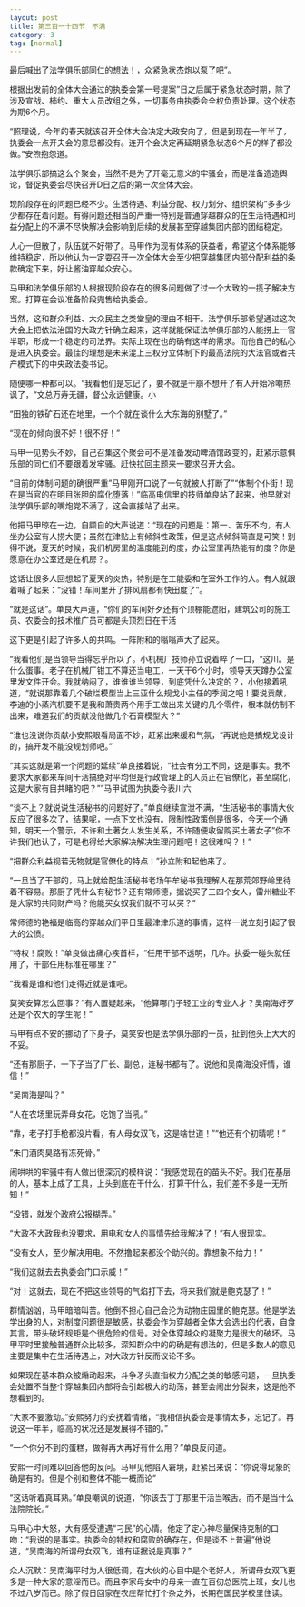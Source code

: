 ```yaml
---
layout: post
title: 第三百一十四节　不满
category: 3
tag: [normal]
---
```


最后喊出了法学俱乐部同仁的想法！，众紧急状杰炮以泵了吧”。

根据出发前的全体大会通过的执委会第一号提案”日之后属于紧急状态时期，除了涉及宣战、柿约、重大人员改组之外，一切事务由执委会全权负责处理。这个状态为期6个月。

“照理说，今年的春天就该召开全体大会决定大政安向了，但是到现在一年半了，执委会一点开夫会的意思都没有。连开个会决定再延期紧急状态6个月的样子都没做。”安煦抱怨道。

法学俱乐部搞这么个聚会，当然不是为了开毫无意义的牢骚会，而是准备造造舆论，督促执委会尽快召开D日之后的第一次全体大会。

现阶段存在的问题已经不少。生活待遇、利益分配、权力划分、组织架构”多多少少都存在着问题。有得问题还相当的严重一特别是普通穿越群众的在生活待遇和利益分配上的不满不尽快解决会影响到后续的发展甚至穿越集团内部的团结稳定。

人心一但散了，队伍就不好带了。马甲作为现有体系的获益者，希望这个体系能够维持稳定，所以他认为一定耍召开一次全体大会至少把穿越集团内部分配利益的条款确定下来，好让酱油穿越众安心。

马甲和法学俱乐部的人根据现阶段存在的很多问题做了过一个大致的一揽子解决方案。打算在会议准备阶段兜售给执委会。

当然，这和群众利益、大众民主之类堂皇的理由不相干。法学俱乐部希望通过这次大会上把依法治国的大政方针确立起来，这样就能保证法学俱乐部的人能捞上一官半职，形成一个稳定的司法界。实际上现在也的确有这样的需求。而他自己的私心是进入执委会。最佳的理想是未来混上三权分立体制下的最高法院的大法官或者共产模式下的中央政法委书记。

随便哪一种都可以。“我看他们是忘记了，要不就是干崩不想开了有人开始冷嘲热讽了，“文总万寿无疆，督公永远健康。小

“田独的铁矿石还在地里，一个个就在谈什么大东海的别墅了。”

“现在的倾向很不好！很不好！”

马甲一见势头不妙，自己召集这个聚会可不是准备发动啤酒馆政变的，赶紧示意俱乐部的同仁们不要跟着发牢骚。赶快拉回主题来一要求召开大会。

“目前的体制问题的确很严重”马甲刚开口说了一句就被人打断了”“体制个仆街！现在是当官的在明目张胆的腐化堕落！”临高电信里的技师单良站了起来，他早就对法学俱乐部的嘴炮党不满了，这会直接站了出来。

他把马甲晾在一边，自顾自的大声说道：“现在的问题是：第一、苦乐不均，有人坐办公室有人捞大便；虽然在津贴上有倾斜性政策，但是这点倾斜简直是可笑！别得不说，夏天的时候，我们机房里的温度能到的度，办公室里再热能有的度？你是愿意在办公室还是在机房？。

这话让很多人回想起了夏天的炎热，特别是在工能委和在室外工作的人。有人就跟着喊了起来：“没错！车间里开了排风扇都有快田度了”。

“就是这话”。单良大声道，“你们的车间好歹还有个顶棚能遮阳，建筑公司的施工员、农委会的技术推广员可都是头顶烈日在干活

这下更是引起了许多人的共鸣。一阵附和的嗡嗡声大了起来。

“我看他们是当领导当得忘乎所以了。小机械厂技师孙立说着啐了一口，“这川。是什么蛋事。老子在机械厂钳工不算还当电工，一天干6个小时，领导天天蹲办公室里发文件开会。我就纳闷了，谁谁谁当领导，到底凭什么决定的？，小他接着吼道，“就说那靠着几个破烂模型当上三亚什么规戈小主任的季润之吧！要说贡献，李迪的小蒸汽机要不是我和萧贵两个用手工做出来关键的几个零件，根本就仿制不出来，难道我们的贡献没他做几个石膏模型大？”

“谁也没说你贡献小安熙眼看局面不妙，赶紧出来缓和气氛，“再说他是搞规戈设计的，搞开发不能没规划师吧。”

“其实这就是第一个问题的延续”单良接着说，“社会有分工不同，这是事实。我不要求大家都来车间干活搞绝对平均但是行政管理上的人员正在官僚化，甚至腐化，这是大家有目共睹的吧？””马甲试图为执委今表川六

“谈不上？就说说生活秘书的问题好了。”单良继续宣泄不满，“生活秘书的事情大伙反应了很多次了，结果呢，一点下文也没有。限制性政策倒是很多，今天一个通知，明天一个警示，不许和土著女人发生关系，不许随便收留购买土著女子”你不许我们也认了，可是也得给大家解决解决生理问题吧！这很难吗？！”

“把群众利益视若无物就是官僚化的特点！”孙立附和起他来了。

“一旦当了干部的，马上就给配生活秘书老场午牟秘书我理解人在那荒郊野岭里待着不容易。那厨子凭什么有秘书？还有常师德，据说买了三四个女人，雷州糖业不是大家的共同财产吗？他能买女奴我们就不可以买？”

常师德的艳福是临高的穿越众们平日里最津津乐道的事情，这样一说立刻引起了很大的公愤。

“特权！腐败！”单良做出痛心疾首样，“任用干部不透明，几咋。执委一碰头就任用了，干部任用标准在哪里？”

“我看是谁和他们走得近就是谁吧。

莫笑安算怎么回事？”有人置疑起来，“他算哪门子轻工业的专业人才？吴南海好歹还是个农大的学生呢！”

马甲有点不安的挪动了下身子，莫笑安也是法学俱乐部的一员，扯到他头上大大的不妥。

“还有那厨子，一下子当了厂长、副总，连秘书都有了。说他和吴南海没奸情，谁信！”

“吴南海是叫？”

“人在农场里玩弄母女花，吃饱了当吼。”

“靠，老子打手枪都没片看，有人母女双飞，这是啥世道！”“他还有个初晴呢！”

“朱门酒肉臭路有冻死骨。”

闹哄哄的牢骚中有人做出很深沉的模样说：“我感觉现在的苗头不好。我们在基层的人，基本上成了工具，上头到底在干什么，打算干什么，我们差不多是一无所知！”

“没错，就发个政府公报糊弄。”

“大政不大政我也没要求，用电和女人的事情先给我解决了！”有人很现实。

“没有女人，至少解决用电。不然撸起来都没个助兴的。靠想象不给力！”

“我们这就去去执委会门口示威！”

“对！这就去，现在不把这些领导的气焰打下去，将来我们就是鲍克瑟了！”

群情汹汹，马甲暗暗叫苦。他倒不担心自己会沦为动物庄园里的鲍克瑟。他是学法学出身的人，对制度问题很是敏感，执委会作为穿越者全体大会选出的代表，自食其言，带头破坏规矩是个很危险的信号。对全体穿越众的凝聚力是很大的破坏。马甲平时里接触普通群众比较多，深知群众中的的确是有想法的，但是多数人的意见主要是集中在生活待遇上，对大政方针反而议论不多。

如果现在基本群众被煽动起来，斗争矛头直指权力分配之类的敏感问题，一旦执委会处置不当整个穿越集团内部将会引起极大的动荡，甚至会闹出分裂来，这是他不想看到的。

“大家不要激动。”安熙努力的安抚着情绪，“我相信执委会是事情太多，忘记了。再说这一年半，临高的状况还是发展得不错的。”

“一个你分不到的蛋糕，做得再大再好有什么用？”单良反问道。

安熙一时间难以回答他的反问。马甲见他陷入窘境，赶紧出来说：“你说得现象的确是有的。但是个别和整体不能一概而论”

“这话听着真耳熟。”单良嘲讽的说道，“你该去丁丁那里干活当喉舌。而不是当什么法院院长。”

马甲心中大怒，大有感受遭遇“刁民”的心情。他定了定心神尽量保持克制的口吻：“我说的是事实。执委会的特权和腐败的确存在，但是谈不上普遍”他说道，“吴南海的所谓母女双飞，谁有证据说是真事？”

众人沉默：吴南海平时为人很低调，在大伙的心目中是个老好人，所谓母女双飞更多是一种大家的意淫而已。而且李家母女中的母亲一直在百仞总医院上班，女儿也不过八岁而已。除了假日回家在农庄帮忙打个杂之外，长期在国民学校里住读。